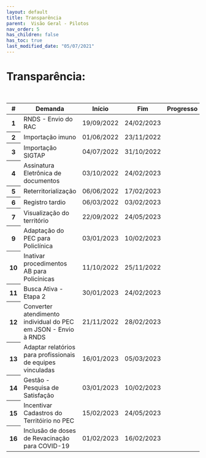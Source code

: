 ```yaml
---
layout: default
title: Transparência
parent:  Visão Geral - Pilotos
nav_order: 5
has_children: false
has_toc: true
last_modified_date: "05/07/2021"
---
```


<link rel="stylesheet" href="https://stackpath.bootstrapcdn.com/bootstrap/4.1.3/css/bootstrap.min.css" integrity="sha384-MCw98/SFnGE8fJT3GXwEOngsV7Zt27NXFoaoApmYm81iuXoPkFOJwJ8ERdknLPMO" crossorigin="anonymous">
<link rel="stylesheet" type="text/css" href="../estilos.css">


<h1> Transparência: </h1>

<br>

<table class="table">
  <thead class="thead-dark">
    <tr>
      <th scope="col">#</th>
      <th scope="col">Demanda</th>
      <th scope="col">Início</th>
      <th scope="col">Fim</th>
      <th scope="col">Progresso</th>
    </tr>
  </thead>
  <tbody>
    <tr>
      <th scope="row">1</th>
      <td>RNDS - Envio do RAC</td>
      <td>19/09/2022</td>
      <td>24/02/2023</td>
      <td></td>
    </tr>
    <tr>
      <th scope="row">2</th>
      <td>Importação imuno</td>
      <td>01/06/2022</td>
      <td>23/11/2022</td>
      <td></td>
    </tr>
    <tr>
      <th scope="row">3</th>
      <td>Importação SIGTAP</td>
      <td>04/07/2022</td>
      <td>31/10/2022</td>
      <td></td>
    </tr>
    <tr>
      <th scope="row">4</th>
      <td>Assinatura Eletrônica de documentos</td>
      <td>03/10/2022</td>
      <td>24/02/2023</td>
      <td></td>
    </tr>
    <tr>
      <th scope="row">5</th>
      <td>Reterritorialização</td>
      <td>06/06/2022</td>
      <td>17/02/2023</td>
      <td></td>
    </tr>
    <tr>
      <th scope="row">6</th>
      <td>Registro tardio</td>
      <td>06/03/2022</td>
      <td>03/02/2023</td>
      <td></td>
    </tr>
    <tr>
      <th scope="row">7</th>
      <td>Visualização do território</td>
      <td>22/09/2022</td>
      <td>24/05/2023</td>
      <td></td>
    </tr>    
    <tr>
      <th scope="row">9</th>
      <td>Adaptação do PEC para Policlínica</td>
      <td>03/01/2023</td>
      <td>10/02/2023</td>
      <td></td>
    </tr>
     <tr>
      <th scope="row">10</th>
      <td>Inativar procedimentos AB para Policínicas</td>
      <td>11/10/2022</td>
      <td>25/11/2022</td>
      <td></td>
    </tr>
     <tr>
      <th scope="row">11</th>
      <td>Busca Ativa - Etapa 2</td>
      <td>30/01/2023</td>
      <td>24/02/2023</td>
      <td></td>
    </tr>
     <tr>
      <th scope="row">12</th>
      <td>Converter atendimento individual do PEC em JSON - Envio à RNDS</td>
      <td>21/11/2022</td>
      <td>28/02/2023</td>
      <td></td>
    </tr>
     <tr>
      <th scope="row">13</th>
      <td>Adaptar relatórios para profissionais de equipes vinculadas</td>
      <td>16/01/2023</td>
      <td>05/03/2023</td>
      <td></td>
    </tr>
     <tr>
      <th scope="row">14</th>
      <td>Gestão - Pesquisa de Satisfação</td>
      <td>03/01/2023</td>
      <td>10/02/2023</td>
      <td></td>
    </tr>
     <tr>
      <th scope="row">15</th>
      <td>Incentivar Cadastros do Territóirio no PEC</td>
      <td>15/02/2023</td>
      <td>24/05/2023</td>
      <td></td>
    </tr>
     <tr>
      <th scope="row">16</th>
      <td>Inclusão de doses de Revacinação para COVID-19</td>
      <td>01/02/2023</td>
      <td>16/02/2023</td>
      <td></td>
    </tr>
  </tbody>
</table>


